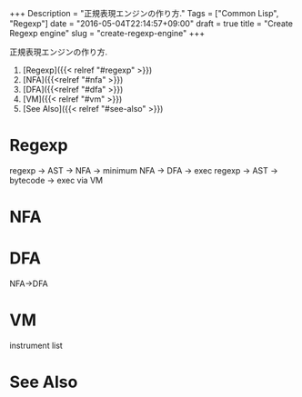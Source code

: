 +++
Description = "正規表現エンジンの作り方."
Tags = ["Common Lisp", "Regexp"]
date = "2016-05-04T22:14:57+09:00"
draft = true
title = "Create Regexp engine"
slug = "create-regexp-engine"
+++

正規表現エンジンの作り方.

<!--more-->

1. [Regexp]({{< relref "#regexp" >}})
2. [NFA]({{<relref "#nfa" >}})
3. [DFA]({{<relref "#dfa" >}})
4. [VM]({{< relref "#vm" >}})
5. [See Also]({{< relref "#see-also" >}})


# Regexp

regexp -> AST -> NFA -> minimum NFA -> DFA -> exec
regexp -> AST -> bytecode -> exec via VM


# NFA


# DFA

NFA->DFA


# VM

instrument list

# See Also
